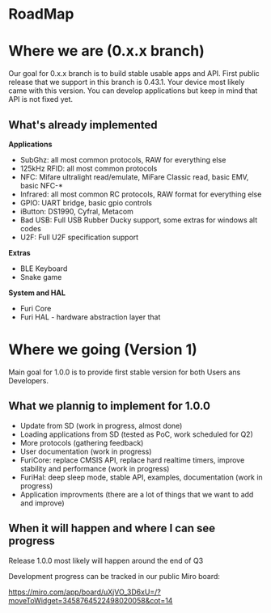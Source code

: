 # RoadMap

# Where we are (0.x.x branch)

Our goal for 0.x.x branch is to build stable usable apps and API.
First public release that we support in this branch is 0.43.1. Your device most likely came with this version.
You can develop applications but keep in mind that API is not fixed yet. 

## What's already implemented

**Applications**

- SubGhz: all most common protocols, RAW for everything else
- 125kHz RFID: all most common protocols
- NFC: Mifare ultralight read/emulate, MiFare Classic read, basic EMV, basic NFC-*
- Infrared: all most common RC protocols, RAW format for everything else
- GPIO: UART bridge, basic gpio controls
- iButton: DS1990, Cyfral, Metacom
- Bad USB: Full USB Rubber Ducky support, some extras for windows alt codes
- U2F: Full U2F specification support

**Extras**

- BLE Keyboard
- Snake game

**System and HAL**

- Furi Core
- Furi HAL - hardware abstraction layer that 

# Where we going (Version 1)

Main goal for 1.0.0 is to provide first stable version for both Users ans Developers.

## What we plannig to implement for 1.0.0

- Update from SD (work in progress, almost done)
- Loading applications from SD (tested as PoC, work scheduled for Q2)
- More protocols (gathering feedback)
- User documentation (work in progress)
- FuriCore: replace CMSIS API, replace hard realtime timers, improve stability and performance (work in progress)
- FuriHal: deep sleep mode, stable API, examples, documentation (work in progress)
- Application improvments (there are a lot of things that we want to add and improve)

## When it will happen and where I can see progress

Release 1.0.0 most likely will happen around the end of Q3

Development progress can be tracked in our public Miro board:

https://miro.com/app/board/uXjVO_3D6xU=/?moveToWidget=3458764522498020058&cot=14
